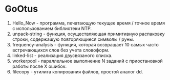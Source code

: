 # GoOtus
1. Hello_Now - программа, печатающую текущее время / точное время с использованием библиотеки NTP.
2. unpack-string - функция, осуществляющая примитивную распаковку строки, содержащую повторяющиеся символы / руны.
3. frequency-analysis - функция, которая возвращает 10 самых часто встречающихся слов без учета словоформ.
4. linked-list - реализация двусвязаного списка.
5. workerpool - параллельное выполнение N заданий с приостановкой работы после Х ошибок.
6. filecopy - утилита копирования файлов, простой аналог dd.

